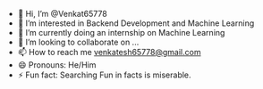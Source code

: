 - 👋 Hi, I’m @Venkat65778
- 👀 I’m interested in Backend Development and Machine Learning
- 🌱 I’m currently doing an internship on Machine Learning  
- 💞️ I’m looking to collaborate on ...
- 📫 How to reach me venkatesh65778@gmail.com
- 😄 Pronouns: He/Him
- ⚡ Fun fact: Searching Fun in facts is miserable.

<!---
Venkat65778/Venkat65778 is a ✨ special ✨ repository because its `README.md` (this file) appears on your GitHub profile.
You can click the Preview link to take a look at your changes.
--->
